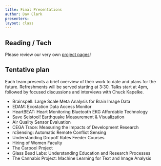 ```yaml
---
title: Final Presentations
author: Dav Clark
presenters:
layout: class
---
```


## Reading / Tech

Please review our very own [project pages](/projects.html)!

## Tentative plan

Each team presents a brief overview of their work to date and plans for the
future. Refreshments will be served starting at 3:30. Talks start at 4pm,
followed by focused discussions and interviews with Chuck Kapelke.

- Brainspell: Large Scale Meta Analysis for Brain Image Data
- EDAM: Ecostation Data Access Monitor
- HeartBEAT: Heart Monitoring Bluetooth EKG Affordable Technology
- Save Seistool! Earthquake Measurement & Visualization
- Air Quality Sensor Evaluation
- CEGA Trace: Measuring the Impacts of Development Research
- rcSensing: Automatic Remote Conflict Sensing
- Understanding Dropoff Rates Feeder Courses
- Hiring of Women Faculty
- The Carpool Project
- Glass Bead Labs: Understanding Education and Research Processes
- The Cannabis Project: Machine Learning for Text and Image Analysis
